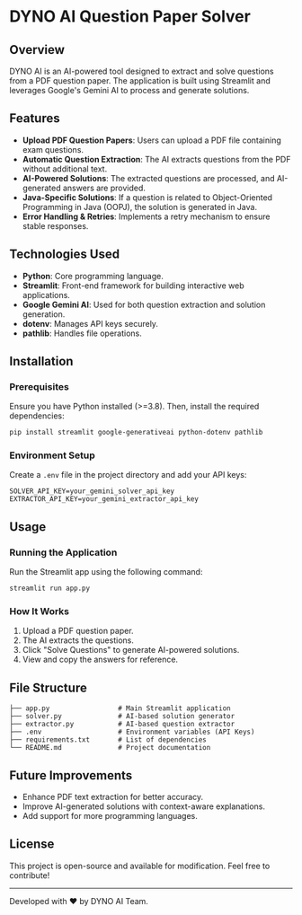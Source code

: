 # DYNO AI Question Paper Solver

## Overview
DYNO AI is an AI-powered tool designed to extract and solve questions from a PDF question paper. The application is built using Streamlit and leverages Google's Gemini AI to process and generate solutions.

## Features
- **Upload PDF Question Papers**: Users can upload a PDF file containing exam questions.
- **Automatic Question Extraction**: The AI extracts questions from the PDF without additional text.
- **AI-Powered Solutions**: The extracted questions are processed, and AI-generated answers are provided.
- **Java-Specific Solutions**: If a question is related to Object-Oriented Programming in Java (OOPJ), the solution is generated in Java.
- **Error Handling & Retries**: Implements a retry mechanism to ensure stable responses.

## Technologies Used
- **Python**: Core programming language.
- **Streamlit**: Front-end framework for building interactive web applications.
- **Google Gemini AI**: Used for both question extraction and solution generation.
- **dotenv**: Manages API keys securely.
- **pathlib**: Handles file operations.

## Installation
### Prerequisites
Ensure you have Python installed (>=3.8). Then, install the required dependencies:

```bash
pip install streamlit google-generativeai python-dotenv pathlib
```

### Environment Setup
Create a `.env` file in the project directory and add your API keys:

```
SOLVER_API_KEY=your_gemini_solver_api_key
EXTRACTOR_API_KEY=your_gemini_extractor_api_key
```

## Usage
### Running the Application
Run the Streamlit app using the following command:

```bash
streamlit run app.py
```

### How It Works
1. Upload a PDF question paper.
2. The AI extracts the questions.
3. Click "Solve Questions" to generate AI-powered solutions.
4. View and copy the answers for reference.

## File Structure
```
├── app.py                 # Main Streamlit application
├── solver.py              # AI-based solution generator
├── extractor.py           # AI-based question extractor
├── .env                   # Environment variables (API Keys)
├── requirements.txt       # List of dependencies
└── README.md              # Project documentation
```

## Future Improvements
- Enhance PDF text extraction for better accuracy.
- Improve AI-generated solutions with context-aware explanations.
- Add support for more programming languages.

## License
This project is open-source and available for modification. Feel free to contribute!

---

Developed with ❤️ by DYNO AI Team.

